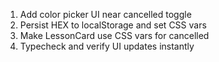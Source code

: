 1) Add color picker UI near cancelled toggle
2) Persist HEX to localStorage and set CSS vars
3) Make LessonCard use CSS vars for cancelled
4) Typecheck and verify UI updates instantly

